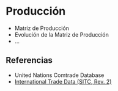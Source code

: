 # Producción

- Matriz de Producción
- Evolución de la Matriz de Producción
- ...

## Referencias

- United Nations Comtrade Database
- [International Trade Data (SITC, Rev. 2)](https://dataverse.harvard.edu/dataset.xhtml?persistentId=doi:10.7910/DVN/H8SFD2)